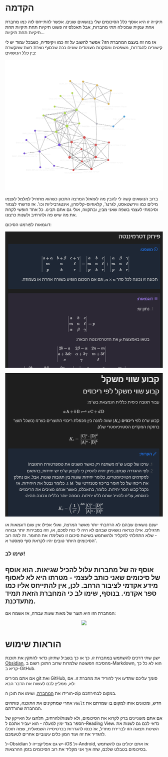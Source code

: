# הקדמה
תיקייה זו היא אוסף כלל הסיכומים שלי בנושאים שונים. אפשר להתייחס לזה כמו מחברת אחת ענקית שמכילה תתי מחברות, אבל תאכלס זה פשוט תיקיות תחת תיקיות תחת תיקיות תחת תיקיות...

אז מה זה בעצם המחברת הזו? אפשר לחשוב על זה כמו ויקיפדיה, כשבכל עמוד יש לי קישורים להגדרות, משפטים ומסקנות מעמודים שונים ככה שבסוף נוצרת רשת שמקשרת בין כלל הנושאים:
<p align="center"><img width=600 src="README/graph_15_01_2023.png"></p>

ברוב הנושאים קשה לי להבין מה לעזאזל המרצה התכוון כשהוא מתחיל למלמל לעצמו מילים כמו ווירשטאסט, לגרנג', קלאוזיוס-קליפרון, אינטגרביליות וכו'. אז פרשתי לצנזור וסיכמתי לעצמי בשפה שאני מבין, ובתקווה, אולי גם אתם תבינו.
כל אחד חופשי לקחת את מה שיש פה ולהרחיב ולשנות כרצונו.

דוגמאות לפורמט הסיכום:

<p align="center"><img width=600 src="README/example_1.png"></p>
<p align="center"><img width=600 src="README/example_2.png"></p>

ישנם נושאים שבהם לא הרחבתי יותר מאשר המרצה, ואולי אפילו אין שום דוגמאות או תרגילים. אילו כנראה נושאים שבהם לא היה לי כוח לסכם, או, וזה בסבירות יותר גבוהה - שלא התחלתי להקליד ולהשתמש בשיטת סיכום זו כשלימדו את החומר. זה למה רוב הסיכומים היותר טובים יהיו לקראת סוף סמסטר א'.

### שימו לב!
אוסף זה של מחברות עלול להכיל שגיאות. הוא אוסף של סיכומים שאני כותב לעצמי - מטרתו היא לא לאסוף מידע אקדמי לציבור הרחב. לכן, אין להתייחס אליו כמו ספר אקדמי.
בנוסף, שימו לב כי המחברת הזאת תמיד מתעדכנת.
---

המחברת הזו היא תוצר של מאות שעות עבודה, אז אשמח אם:

<p align="center">
<a href="https://www.youtube.com/watch?v=dQw4w9WgXcQ&ab_channel=RickAstley" target="_blank" rel="noopener noreferrer">
<img src="https://www.buymeacoffee.com/assets/img/guidelines/download-assets-sm-1.svg">
</a>
</p>

# הוראות שימוש
ישנן שתי דרכים להשתמש במחברת זו. כך או כך בשביל שתיהן כדאי להתקין את תוכנת [Obsidian](https://obsidian.md/), מהסיבה הפשוטה שלמרות שרוב התוכן רשום ב-Markdown, הוא לא כל כך קריא ב-GitHub.

אם אתם מכירים git ואת GitHub, סומך עליכם שתדעו איך להוריד את מחברת זו. אם לא, ממליץ לכם לעשות את הדבר הבא:

הורידו את [המחברת](https://github.com/NuclearGandhi/Technion_Second_Brain/archive/refs/heads/master.zip), ושימו את תוכן ה-zip במקום לבחירתכם.

אחרי שמתקינים את התוכנה, פותחים `Vault` חדש, ומכוונים אותו למקום בו שמרתם את המחברת שהורדתם.

אם אתם מעוניינים ברק לקרוא את הסיכומים, ולא לשנות/להרחיב, תלחצו על האייקון של הספר בצד ימין למעלה - הוא יעביר אתכם ל-Reading View. כדאי לכם גם לשנות את השיטת תצוגה הזו לברירת מחדל, אז כנסו להגדרות בכרטיסייה השמאלית, שמה תוכלו להגדיר את זה ועוד המון כלים עיצוביים אחרים לטעמכם.

ל-Obsidian יש גם אפליקצייה ל-iOS ול-Android, אז אתם יכולים גם להשתמש בסיכומים בטבלט שלכם, שזה איך אני מקליד את רוב הסיכומים בזמן ההרצאות.
